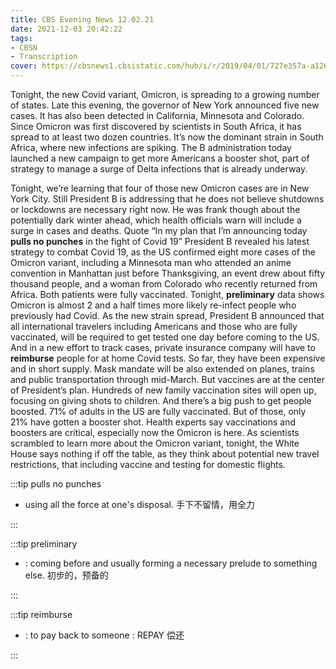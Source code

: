 ```yaml
---
title: CBS Evening News 12.02.21
date: 2021-12-03 20:42:22
tags:
- CBSN
- Transcription
cover: https://cbsnews1.cbsistatic.com/hub/i/r/2019/04/01/727e357a-a126-4138-a2c5-4d3222669d57/thumbnail/640x360/3ff2761028dc5c65cc4f07acd54bcd5c/cbsn2-logo-1920x1080.jpg
---
```

Tonight, the new Covid variant, Omicron, is spreading to a growing number of states. Late this evening, the governor of New York announced five new cases. It has also been detected in California, Minnesota and Colorado. Since Omicron was first discovered by scientists in South Africa, it has spread to at least two dozen countries. It’s now the dominant strain in South Africa, where new infections are spiking. The B administration today launched a new campaign to get more Americans a booster shot, part of strategy to manage a surge of Delta infections that is already underway. 

Tonight, we’re learning that four of those new Omicron cases are in New York City. Still President B is addressing that he does not believe shutdowns or lockdowns are necessary right now. He was frank though about the potentially dark winter ahead, which health officials warn will include a surge in cases and deaths. Quote “In my plan that I’m announcing today **pulls no punches** in the fight of Covid 19” President B revealed his latest strategy to combat Covid 19, as the US confirmed eight more cases of the Omicron variant, including a Minnesota man who attended an anime convention in Manhattan just before Thanksgiving, an event drew about fifty thousand people, and a woman from Colorado who recently returned from Africa. Both patients were fully vaccinated. Tonight, **preliminary** data shows Omicron is almost 2 and a half times more likely re-infect people who previously had Covid. As the new strain spread, President B announced that all international travelers including Americans and those who are fully vaccinated, will be required to get tested one day before coming to the US. And in a new effort to track cases, private insurance company will have to **reimburse** people for at home Covid tests. So far, they have been expensive and in short supply. Mask mandate will be also extended on planes, trains and public transportation through mid-March. But vaccines are at the center of President’s plan. Hundreds of new family vaccination sites will open up, focusing on giving shots to children. And there’s a big push to get people boosted. 71% of adults in the US are fully vaccinated. But of those, only 21% have gotten a booster shot. Health experts say vaccinations and boosters are critical, especially now the Omicron is here. As scientists scrambled to learn more about the Omicron variant, tonight, the White House says nothing if off the table, as they think about potential new travel restrictions, that including vaccine and testing for domestic flights.

:::tip pulls no punches

- using all the force at one's disposal. 手下不留情，用全力

:::

:::tip preliminary

- : coming before and usually forming a necessary prelude to something else. 初步的，预备的

:::

:::tip reimburse

- : to pay back to someone : REPAY 偿还

:::
